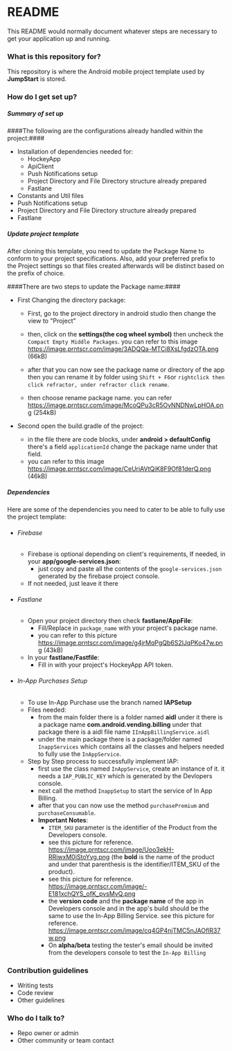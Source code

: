 # README #

This README would normally document whatever steps are necessary to get your application up and running.

### What is this repository for? ###

This repository is where the Android mobile project template used by **JumpStart** is stored.

### How do I get set up? ###

##### Summary of set up #####
####The following are the configurations already handled within the project:####
* Installation of dependencies needed for:
   * HockeyApp
   * ApiClient
   * Push Notifications setup
   * Project Directory and File Directory structure already prepared
   * Fastlane
* Constants and Util files
* Push Notifications setup
* Project Directory and File Directory structure already prepared
* Fastlane

##### Update project template #####
After cloning this template, you need to update the Package Name to conform to your project specifications. Also, add your preferred prefix to the Project settings so that files created afterwards will be distinct based on the prefix of choice.

####There are two steps to update the Package name:####
* First Changing the directory package:
   * First, go to the project directory in android studio then change the view to "Project"
   * then, click on the **settings(the cog wheel symbol)** then uncheck the `Compact Empty Middle Packages`. you can refer to this image https://image.prntscr.com/image/3ADQQa-MTCi8XsLfgdzOTA.png (66kB)


   * after that you can now see the package name or directory of the app then you can rename it by folder using `Shift + F6`or `rightclick then click refractor, under refractor click rename`.
   * then choose rename package name. you can refer https://image.prntscr.com/image/McoQPu3cR5OvNNDNwLpHOA.png (254kB)


* Second open the build.gradle of the project:
   * in the file there are code blocks, under **android > defaultConfig** there's a field `applicationId` change the package name under that field.
   * you can refer to this image https://image.prntscr.com/image/CeUriAVtQiK8F9Of81derQ.png (46kB)


   
##### Dependencies #####
Here are some of the dependencies you need to cater to be able to fully use the project template:

* ###### Firebase ######
   * Firebase is optional depending on client's requirements, If needed, in your **app/google-services.json**:
       * just copy and paste all the contents of the `google-services.json` generated by the firebase project console.
   * If not needed, just leave it there
* ###### Fastlane ######
   *  Open your project directory then check **fastlane/AppFile**:
       * Fill/Replace in `package_name` with your project's package name.
       * you can refer to this picture https://image.prntscr.com/image/g4jrMqPgQb6S2lJqPKo47w.png (43kB)
   * In your **fastlane/Fastfile**:
     * Fill in with your project's HockeyApp API token.
* ###### In-App Purchases Setup ######
    *   To use In-App Purchase use the branch named **IAPSetup**
    *   Files needed:
        * from the main folder there is a folder named **aidl** under it there is a package name **com.android.vending.billing** under that package there is a aidl file name `IInAppBillingService.aidl`
        * under the main package there is a package/folder named `InappServices` which contains all the classes and helpers needed to fully use the `InAppService`.
    *   Step by Step process to successfully implement IAP:
        * first use the class named `InAppService`, create an instance of it. it needs a `IAP_PUBLIC_KEY` which is generated by the Devlopers console.   
        * next call the method `InappSetup` to start the service of In App Billing.
        * after that you can now use the method `purchasePremium` and `purchaseConsumable`.
        * **Important Notes**:
            * `ITEM_SKU` parameter is the identifier of the Product from the Developers console.
            * see this picture for reference. https://image.prntscr.com/image/Uoo3ekH-RRiwxM0jStoYyg.png (the **bold** is the name of the product and under that parenthesis is the identifier/ITEM_SKU of the product).
            * see this picture for reference. https://image.prntscr.com/image/-E181xchQYS_ofK_pvsMvQ.png
            * the **version code** and the **package name** of the app in Developers console and in the app's build should be the same to use the In-App Billing Service. see this picture for reference. https://image.prntscr.com/image/cq4GP4njTMC5nJAOflR37w.png
            * On **alpha/beta** testing the tester's email should be invited from the developers console to test the `In-App Billing`
### Contribution guidelines ###

* Writing tests
* Code review
* Other guidelines

### Who do I talk to? ###

* Repo owner or admin
* Other community or team contact